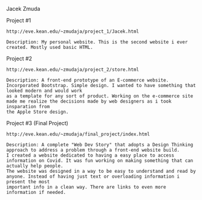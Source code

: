 Jacek Zmuda

Project #1

    http://eve.kean.edu/~zmudaja/project_1/Jacek.html

    Description: My personal website. This is the second website i ever created. Mostly used basic HTML.

Project #2

    http://eve.kean.edu/~zmudaja/project_2/store.html

    Description: A front-end prototype of an E-commerce website. Incorporated Bootstrap. Simple design. I wanted to have something that looked modern and would work 
    as a template for any sort of product. Working on the e-commerce site made me realize the decisions made by web designers as i took insparation from 
    the Apple Store design.

Project #3 (Final Project)

    http://eve.kean.edu/~zmudaja/final_project/index.html

    Description: A complete "Web Dev Story" that adopts a Design Thinking approach to address a problem through a front-end website build.
    I created a website dedicated to having a easy place to access information on Covid. It was fun working on making something that can actually help people. 
    The website was designed in a way to be easy to understand and read by anyone. Instead of having just text or overloading information i present the most
    important info in a clean way. There are links to even more information if needed. 
